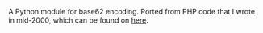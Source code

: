 A Python module for base62 encoding. Ported from PHP code that I wrote in mid-2000, which can be found on [here](http://blog.suminb.com/archives/558).
